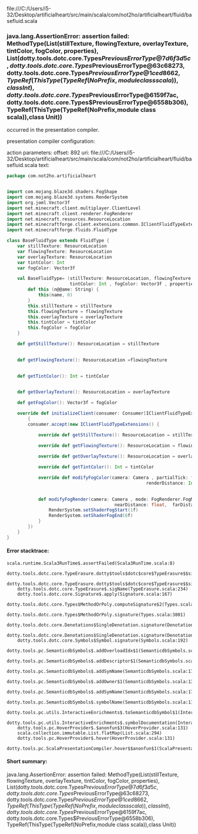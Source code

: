 file:///C:/Users/i5-32/Desktop/artificialheart/src/main/scala/com/not2ho/artificialheart/fluid/basefluid.scala
### java.lang.AssertionError: assertion failed: MethodType(List(stillTexture, flowingTexture, overlayTexture, tintColor, fogColor, properties), List(dotty.tools.dotc.core.Types$PreviousErrorType@7d6f3d5c, dotty.tools.dotc.core.Types$PreviousErrorType@63c68273, dotty.tools.dotc.core.Types$PreviousErrorType@1ced8662, TypeRef(ThisType(TypeRef(NoPrefix,module class scala)),class Int), dotty.tools.dotc.core.Types$PreviousErrorType@6159f7ac, dotty.tools.dotc.core.Types$PreviousErrorType@6558b306), TypeRef(ThisType(TypeRef(NoPrefix,module class scala)),class Unit))

occurred in the presentation compiler.

presentation compiler configuration:


action parameters:
offset: 892
uri: file:///C:/Users/i5-32/Desktop/artificialheart/src/main/scala/com/not2ho/artificialheart/fluid/basefluid.scala
text:
```scala
package com.not2ho.artificialheart


import com.mojang.blaze3d.shaders.FogShape
import com.mojang.blaze3d.systems.RenderSystem
import org.joml.Vector3f
import net.minecraft.client.multiplayer.ClientLevel
import net.minecraft.client.renderer.FogRenderer
import net.minecraft.resources.ResourceLocation
import net.minecraftforge.client.extensions.common.IClientFluidTypeExtensions
import net.minecraftforge.fluids.FluidType

class BaseFluidType extends FluidType {
    var stillTexture: ResourceLocation
    var flowingTexture: ResourceLocation
    var overlayTexture: ResourceLocation
    var tintColor: Int
    var fogColor: Vector3f

    val BaseFluidType= (stillTexture: ResourceLocation, flowingTexture: ResourceLocation, overlayTexture: ResourceLocation ,
                        tintColor: Int , fogColor: Vector3f , properties: Properties ) => {
        def this (n@@ame: String) {
            this(name, 0)
        }
        this.stillTexture = stillTexture
        this.flowingTexture = flowingTexture
        this.overlayTexture = overlayTexture
        this.tintColor = tintColor
        this.fogColor = fogColor
    }

    def getStillTexture(): ResourceLocation = stillTexture
    

    def getFlowingTexture(): ResourceLocation =flowingTexture
    

    def getTintColor(): Int = tintColor
    

    def getOverlayTexture(): ResourceLocation = overlayTexture

    def getFogColor(): Vector3f = fogColor

    override def initializeClient(consumer: Consumer[IClientFluidTypeExtensions]):void = 
        {
        consumer.accept(new IClientFluidTypeExtensions() {

            override def getStillTexture(): ResourceLocation = stillTexture
            
            override def getFlowingTexture(): ResourceLocation = flowingTexture

            override def getOverlayTexture(): ResourceLocation = overlayTexture

            override def getTintColor(): Int = tintColor

            override def modifyFogColor(camera: Camera , partialTick: float , level: ClientLevel ,
                                                     renderDistance: Int, darkenWorldAmount: float, fluidFogColor: Vector3f):Vector3f = fogColor
        

            def modifyFogRender(camera: Camera , mode: FogRenderer.FogMode , renderDistance: float, partialTick: float,
                                         nearDistance: float,  farDistance: float,  shape: FogShape):void = {
                RenderSystem.setShaderFogStart(1f)
                RenderSystem.setShaderFogEnd(6f)
            }
        })
    }
}
```



#### Error stacktrace:

```
scala.runtime.Scala3RunTime$.assertFailed(Scala3RunTime.scala:8)
	dotty.tools.dotc.core.TypeErasure.dotty$tools$dotc$core$TypeErasure$$sigName(TypeErasure.scala:950)
	dotty.tools.dotc.core.TypeErasure.dotty$tools$dotc$core$TypeErasure$$sigName(TypeErasure.scala:951)
	dotty.tools.dotc.core.TypeErasure$.sigName(TypeErasure.scala:234)
	dotty.tools.dotc.core.Signature$.apply(Signature.scala:167)
	dotty.tools.dotc.core.Types$MethodOrPoly.computeSignature$2(Types.scala:3776)
	dotty.tools.dotc.core.Types$MethodOrPoly.signature(Types.scala:3801)
	dotty.tools.dotc.core.Denotations$SingleDenotation.signature(Denotations.scala:618)
	dotty.tools.dotc.core.Denotations$SingleDenotation.signature(Denotations.scala:608)
	dotty.tools.dotc.core.Symbols$Symbol.signature(Symbols.scala:192)
	dotty.tools.pc.SemanticdbSymbols$.addOverloadIdx$1(SemanticdbSymbols.scala:154)
	dotty.tools.pc.SemanticdbSymbols$.addDescriptor$1(SemanticdbSymbols.scala:175)
	dotty.tools.pc.SemanticdbSymbols$.addSymName(SemanticdbSymbols.scala:179)
	dotty.tools.pc.SemanticdbSymbols$.addOwner$1(SemanticdbSymbols.scala:134)
	dotty.tools.pc.SemanticdbSymbols$.addSymName(SemanticdbSymbols.scala:178)
	dotty.tools.pc.SemanticdbSymbols$.symbolName(SemanticdbSymbols.scala:117)
	dotty.tools.pc.utils.InteractiveEnrichments$.toSemanticdbSymbol$1(InteractiveEnrichments.scala:272)
	dotty.tools.pc.utils.InteractiveEnrichments$.symbolDocumentation(InteractiveEnrichments.scala:273)
	dotty.tools.pc.HoverProvider$.$anonfun$3(HoverProvider.scala:131)
	scala.collection.immutable.List.flatMap(List.scala:294)
	dotty.tools.pc.HoverProvider$.hover(HoverProvider.scala:131)
	dotty.tools.pc.ScalaPresentationCompiler.hover$$anonfun$1(ScalaPresentationCompiler.scala:376)
```
#### Short summary: 

java.lang.AssertionError: assertion failed: MethodType(List(stillTexture, flowingTexture, overlayTexture, tintColor, fogColor, properties), List(dotty.tools.dotc.core.Types$PreviousErrorType@7d6f3d5c, dotty.tools.dotc.core.Types$PreviousErrorType@63c68273, dotty.tools.dotc.core.Types$PreviousErrorType@1ced8662, TypeRef(ThisType(TypeRef(NoPrefix,module class scala)),class Int), dotty.tools.dotc.core.Types$PreviousErrorType@6159f7ac, dotty.tools.dotc.core.Types$PreviousErrorType@6558b306), TypeRef(ThisType(TypeRef(NoPrefix,module class scala)),class Unit))